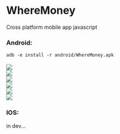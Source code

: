 # WhereMoney

Cross platform mobile app javascript

### Android:
`adb -e install -r android/WhereMoney.apk`
<br>
<br>
[![](http://m-ulyanov.github.io/WhereMoney/screens/1.jpg)](https://github.com/M-Ulyanov/WhereMoney)<br>
[![](http://m-ulyanov.github.io/WhereMoney/screens/2.jpg)](https://github.com/M-Ulyanov/WhereMoney)<br>
[![](http://m-ulyanov.github.io/WhereMoney/screens/3.jpg)](https://github.com/M-Ulyanov/WhereMoney)<br>
[![](http://m-ulyanov.github.io/WhereMoney/screens/4.jpg)](https://github.com/M-Ulyanov/WhereMoney)<br>
[![](http://m-ulyanov.github.io/WhereMoney/screens/5.jpg)](https://github.com/M-Ulyanov/WhereMoney)<br>
[![](http://m-ulyanov.github.io/WhereMoney/screens/6.jpg)](https://github.com/M-Ulyanov/WhereMoney)


### IOS:
in dev...